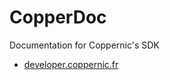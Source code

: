 CopperDoc
=========

Documentation for Coppernic's SDK

- [developer.coppernic.fr](https://developer.coppernic.fr)
